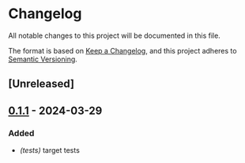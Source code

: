 # Changelog
All notable changes to this project will be documented in this file.

The format is based on [Keep a Changelog](https://keepachangelog.com/en/1.0.0/),
and this project adheres to [Semantic Versioning](https://semver.org/spec/v2.0.0.html).

## [Unreleased]

## [0.1.1](https://github.com/prefix-dev/archspec-rs/compare/v0.1.0...v0.1.1) - 2024-03-29

### Added
- *(tests)* target tests
